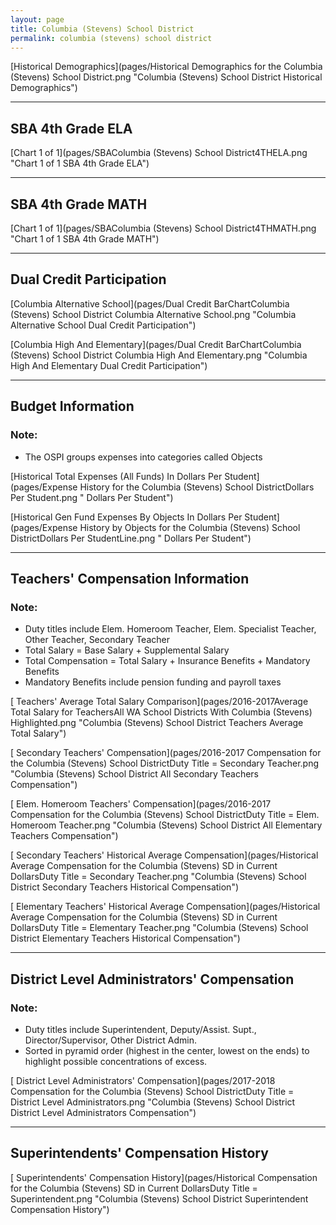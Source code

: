 ```yaml
---
layout: page
title: Columbia (Stevens) School District
permalink: columbia (stevens) school district
---
```



[Historical Demographics](pages/Historical Demographics for the Columbia (Stevens) School District.png "Columbia (Stevens) School District Historical Demographics")

___

## SBA 4th Grade ELA

[Chart 1 of 1](pages/SBAColumbia (Stevens) School District4THELA.png "Chart 1 of 1 SBA 4th Grade ELA")


___

## SBA 4th Grade MATH

[Chart 1 of 1](pages/SBAColumbia (Stevens) School District4THMATH.png "Chart 1 of 1 SBA 4th Grade MATH")


___

## Dual Credit Participation

[Columbia Alternative School](pages/Dual Credit BarChartColumbia (Stevens) School District Columbia Alternative School.png "Columbia Alternative School Dual Credit Participation")

[Columbia High And Elementary](pages/Dual Credit BarChartColumbia (Stevens) School District Columbia High And Elementary.png "Columbia High And Elementary Dual Credit Participation")


___

## Budget Information
### Note:
- The OSPI groups expenses into categories called Objects

[Historical Total Expenses (All Funds) In Dollars Per Student](pages/Expense History for the Columbia (Stevens) School DistrictDollars Per Student.png " Dollars Per Student")

[Historical Gen Fund Expenses By Objects In Dollars Per Student](pages/Expense History by Objects for the Columbia (Stevens) School DistrictDollars Per StudentLine.png " Dollars Per Student")


___

## Teachers' Compensation Information
### Note:
- Duty titles include Elem. Homeroom Teacher, Elem. Specialist Teacher, Other Teacher, Secondary Teacher
- Total Salary = Base Salary + Supplemental Salary
- Total Compensation = Total Salary + Insurance Benefits + Mandatory Benefits
- Mandatory Benefits include pension funding and payroll taxes

[ Teachers' Average Total Salary Comparison](pages/2016-2017Average Total Salary for TeachersAll WA School Districts With Columbia (Stevens) Highlighted.png "Columbia (Stevens) School District Teachers Average Total Salary")

[ Secondary Teachers' Compensation](pages/2016-2017 Compensation for the Columbia (Stevens) School DistrictDuty Title = Secondary Teacher.png "Columbia (Stevens) School District All Secondary Teachers Compensation")

[ Elem. Homeroom Teachers' Compensation](pages/2016-2017 Compensation for the Columbia (Stevens) School DistrictDuty Title = Elem. Homeroom Teacher.png "Columbia (Stevens) School District All Elementary Teachers Compensation")

[ Secondary Teachers' Historical Average Compensation](pages/Historical Average Compensation for the Columbia (Stevens) SD in Current DollarsDuty Title = Secondary Teacher.png "Columbia (Stevens) School District Secondary Teachers Historical Compensation")

[ Elementary Teachers' Historical Average Compensation](pages/Historical Average Compensation for the Columbia (Stevens) SD in Current DollarsDuty Title = Elementary Teacher.png "Columbia (Stevens) School District Elementary Teachers Historical Compensation")


___

## District Level Administrators' Compensation

### Note:
- Duty titles include Superintendent, Deputy/Assist. Supt., Director/Supervisor, Other District Admin.
- Sorted in pyramid order (highest in the center, lowest on the ends) to highlight possible concentrations of excess.

[ District Level Administrators' Compensation](pages/2017-2018 Compensation for the Columbia (Stevens) School DistrictDuty Title = District Level Administrators.png "Columbia (Stevens) School District District Level Administrators Compensation")


___

## Superintendents' Compensation History

[ Superintendents' Compensation History](pages/Historical Compensation for the Columbia (Stevens) SD in Current DollarsDuty Title = Superintendent.png "Columbia (Stevens) School District Superintendent Compensation History")

